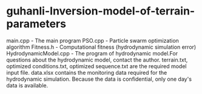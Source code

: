 # guhanli-Inversion-model-of-terrain-parameters
main.cpp - The main program
PSO.cpp - Particle swarm optimization algorithm
Fitness.h - Computational fitness (hydrodynamic simulation error)
HydrodynamicModel.cpp - The program of hydrodynamic model.For questions about the hydrodynamic model, contact the author.
terrain.txt,  optimized conditions.txt, optimized sequence.txt are the required model input file.
data.xlsx contains the monitoring data required for the hydrodynamic simulation. Because the data is confidential, only one day's data is available.

